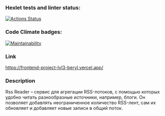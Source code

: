 ### Hexlet tests and linter status:
[![Actions Status](https://github.com/RamilAlbakov/frontend-project-lvl3/workflows/hexlet-check/badge.svg)](https://github.com/RamilAlbakov/frontend-project-lvl3/actions)

### Code Climate badges:
[![Maintainability](https://api.codeclimate.com/v1/badges/b291805e156fd5664987/maintainability)](https://codeclimate.com/github/RamilAlbakov/frontend-project-lvl3/maintainability)

### Link
https://frontend-project-lvl3-beryl.vercel.app/

### Description
Rss Reader – сервис для агрегации RSS-потоков, с помощью которых удобно читать разнообразные источники, например, блоги. Он позволяет добавлять неограниченное количество RSS-лент, сам их обновляет и добавляет новые записи в общий поток.